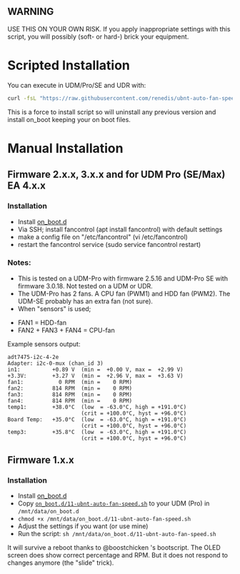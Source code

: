 ## WARNING

USE THIS ON YOUR OWN RISK.
If you apply inappropriate settings with this script, you will possibly (soft- or hard-) brick your equipment.

# Scripted Installation

You can execute in UDM/Pro/SE and UDR with:

```bash
curl -fsL "https://raw.githubusercontent.com/renedis/ubnt-auto-fan-speed/HEAD/on_boot.d/install.sh" | /bin/sh
```

This is a force to install script so will uninstall any previous version and install on_boot keeping your on boot files.


# Manual Installation
## Firmware 2.x.x, 3.x.x and for UDM Pro (SE/Max) EA 4.x.x

### Installation

* Install [on_boot.d](https://github.com/boostchicken/udm-utilities)
* Via SSH; install fancontrol (apt install fancontrol) with default settings
* make a config file on "/etc/fancontrol" (vi /etc/fancontrol)
* restart the fancontrol service (sudo service fancontrol restart)

### Notes:

* This is tested on a UDM-Pro with firmware 2.5.16 and UDM-Pro SE with firmware 3.0.18. Not tested on a UDM or UDR.
* The UDM-Pro has 2 fans. A CPU fan (PWM1) and HDD fan (PWM2). The UDM-SE probably has an extra fan (not sure).
* When "sensors" is used;
- FAN1 = HDD-fan
- FAN2 + FAN3 + FAN4 = CPU-fan


Example sensors output:

```# sensors
adt7475-i2c-4-2e
Adapter: i2c-0-mux (chan_id 3)
in1:          +0.89 V  (min =  +0.00 V, max =  +2.99 V)
+3.3V:        +3.27 V  (min =  +2.96 V, max =  +3.63 V)
fan1:           0 RPM  (min =    0 RPM)
fan2:         814 RPM  (min =    0 RPM)
fan3:         814 RPM  (min =    0 RPM)
fan4:         814 RPM  (min =    0 RPM)
temp1:        +38.0°C  (low  = -63.0°C, high = +191.0°C)
                       (crit = +100.0°C, hyst = +96.0°C)
Board Temp:   +35.0°C  (low  = -63.0°C, high = +191.0°C)
                       (crit = +100.0°C, hyst = +96.0°C)
temp3:        +35.8°C  (low  = -63.0°C, high = +191.0°C)
                       (crit = +100.0°C, hyst = +96.0°C)
```

## Firmware 1.x.x

### Installation

* Install [on_boot.d](https://github.com/boostchicken/udm-utilities)
* Copy [`on_boot.d/11-ubnt-auto-fan-speed.sh`](https://github.com/renedis/ubnt-auto-fan-speed/raw/main/on_boot.d/11-ubnt-auto-fan-speed.sh) to your UDM (Pro) in `/mnt/data/on_boot.d`
* `chmod +x /mnt/data/on_boot.d/11-ubnt-auto-fan-speed.sh`
* Adjust the settings if you want (or use mine)
* Run the script: `sh /mnt/data/on_boot.d/11-ubnt-auto-fan-speed.sh`

It will survive a reboot thanks to @boostchicken 's bootscript. The OLED screen does show correct percentage and RPM. But it does not respond to changes anymore (the "slide" trick).
